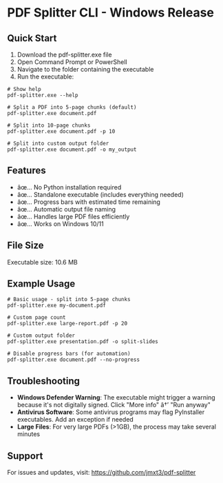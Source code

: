 ﻿# PDF Splitter CLI - Windows Release

## Quick Start

1. Download the pdf-splitter.exe file
2. Open Command Prompt or PowerShell
3. Navigate to the folder containing the executable
4. Run the executable:

```
# Show help
pdf-splitter.exe --help

# Split a PDF into 5-page chunks (default)
pdf-splitter.exe document.pdf

# Split into 10-page chunks
pdf-splitter.exe document.pdf -p 10

# Split into custom output folder
pdf-splitter.exe document.pdf -o my_output
```

## Features

- âœ… No Python installation required
- âœ… Standalone executable (includes everything needed)
- âœ… Progress bars with estimated time remaining
- âœ… Automatic output file naming
- âœ… Handles large PDF files efficiently
- âœ… Works on Windows 10/11

## File Size

Executable size: 10.6 MB

## Example Usage

```
# Basic usage - split into 5-page chunks
pdf-splitter.exe my-document.pdf

# Custom page count
pdf-splitter.exe large-report.pdf -p 20

# Custom output folder
pdf-splitter.exe presentation.pdf -o split-slides

# Disable progress bars (for automation)
pdf-splitter.exe document.pdf --no-progress
```

## Troubleshooting

- **Windows Defender Warning**: The executable might trigger a warning because it's not digitally signed. Click "More info" â†’ "Run anyway"
- **Antivirus Software**: Some antivirus programs may flag PyInstaller executables. Add an exception if needed
- **Large Files**: For very large PDFs (>1GB), the process may take several minutes

## Support

For issues and updates, visit: https://github.com/jmxt3/pdf-splitter
